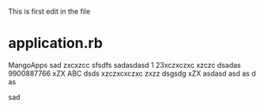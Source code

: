This is first edit in the file

# application.rb
MangoApps
sad
zxcxzcc
sfsdfs
sadasdasd
1
23xczxczxc
xzczc
dsadas
9900887766
xZX
ABC
dsds
xzczxcxczxc
zxzz
dsgsdg
xZX
asdasd
asd
as
d
as



sad
<end>

